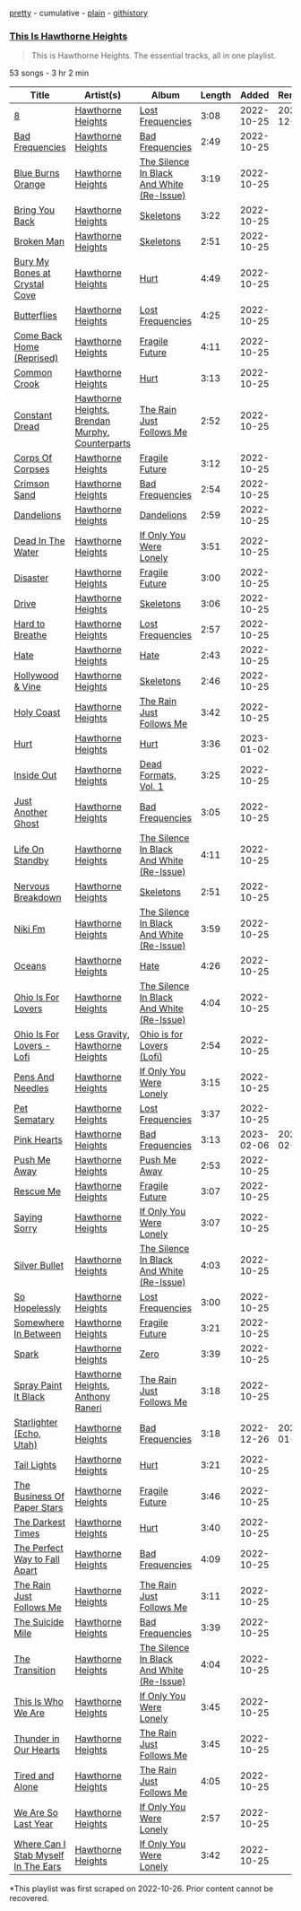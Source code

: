 [pretty](/playlists/pretty/37i9dQZF1DZ06evO0y67IT.md) - cumulative - [plain](/playlists/plain/37i9dQZF1DZ06evO0y67IT) - [githistory](https://github.githistory.xyz/mackorone/spotify-playlist-archive/blob/main/playlists/plain/37i9dQZF1DZ06evO0y67IT)

### [This Is Hawthorne Heights](https://open.spotify.com/playlist/37i9dQZF1DZ06evO0y67IT)

> This is Hawthorne Heights\. The essential tracks, all in one playlist.

53 songs - 3 hr 2 min

| Title | Artist(s) | Album | Length | Added | Removed |
|---|---|---|---|---|---|
| [8](https://open.spotify.com/track/45iu2YJlNayNlBaJjZWJ2z) | [Hawthorne Heights](https://open.spotify.com/artist/126FigDBtqwS2YsOYMTPQe) | [Lost Frequencies](https://open.spotify.com/album/0gW6tFVZYm3OFNBsPMRfYa) | 3:08 | 2022-10-25 | 2022-12-27 |
| [Bad Frequencies](https://open.spotify.com/track/29v2Qn7tZmePBZQ6J4OwNt) | [Hawthorne Heights](https://open.spotify.com/artist/126FigDBtqwS2YsOYMTPQe) | [Bad Frequencies](https://open.spotify.com/album/0EYW4EyBEAy7gEEwxN04CH) | 2:49 | 2022-10-25 |  |
| [Blue Burns Orange](https://open.spotify.com/track/5w2Y1wj3QU8jHNj3WLei02) | [Hawthorne Heights](https://open.spotify.com/artist/126FigDBtqwS2YsOYMTPQe) | [The Silence In Black And White \(Re\-Issue\)](https://open.spotify.com/album/6ypfxw9fHuwow6dkcA4y1z) | 3:19 | 2022-10-25 |  |
| [Bring You Back](https://open.spotify.com/track/4sKW67AcIqF83EXXNhkjyy) | [Hawthorne Heights](https://open.spotify.com/artist/126FigDBtqwS2YsOYMTPQe) | [Skeletons](https://open.spotify.com/album/0j0tF6vPTYbn7gBOTzRYlW) | 3:22 | 2022-10-25 |  |
| [Broken Man](https://open.spotify.com/track/4xAfOFbarKIYjpoQCXAMRP) | [Hawthorne Heights](https://open.spotify.com/artist/126FigDBtqwS2YsOYMTPQe) | [Skeletons](https://open.spotify.com/album/0j0tF6vPTYbn7gBOTzRYlW) | 2:51 | 2022-10-25 |  |
| [Bury My Bones at Crystal Cove](https://open.spotify.com/track/6U6M3mSmfBXY0HWnywGl5x) | [Hawthorne Heights](https://open.spotify.com/artist/126FigDBtqwS2YsOYMTPQe) | [Hurt](https://open.spotify.com/album/6Idjpy39IxgsmMOKJsD8EV) | 4:49 | 2022-10-25 |  |
| [Butterflies](https://open.spotify.com/track/3CkNQ8PftJdF4NPoRYesw5) | [Hawthorne Heights](https://open.spotify.com/artist/126FigDBtqwS2YsOYMTPQe) | [Lost Frequencies](https://open.spotify.com/album/0gW6tFVZYm3OFNBsPMRfYa) | 4:25 | 2022-10-25 |  |
| [Come Back Home \(Reprised\)](https://open.spotify.com/track/0oPYSVGiTrBQP2Dmv6N6IA) | [Hawthorne Heights](https://open.spotify.com/artist/126FigDBtqwS2YsOYMTPQe) | [Fragile Future](https://open.spotify.com/album/6qSnFu0JkOOV0FoWpMsbRZ) | 4:11 | 2022-10-25 |  |
| [Common Crook](https://open.spotify.com/track/3nHEKxGnv30F4uZkcUf97m) | [Hawthorne Heights](https://open.spotify.com/artist/126FigDBtqwS2YsOYMTPQe) | [Hurt](https://open.spotify.com/album/6Idjpy39IxgsmMOKJsD8EV) | 3:13 | 2022-10-25 |  |
| [Constant Dread](https://open.spotify.com/track/74eohVDfoTJockasBnIOoU) | [Hawthorne Heights](https://open.spotify.com/artist/126FigDBtqwS2YsOYMTPQe), [Brendan Murphy](https://open.spotify.com/artist/7CbcN4VBt2aG1NzFlB8uJE), [Counterparts](https://open.spotify.com/artist/5LyRnL0rysObxDRxzSfV1z) | [The Rain Just Follows Me](https://open.spotify.com/album/1VYeIvUFRmnObEAzPMZcMz) | 2:52 | 2022-10-25 |  |
| [Corps Of Corpses](https://open.spotify.com/track/5JteFKFxIHvcEEQhx2bkTT) | [Hawthorne Heights](https://open.spotify.com/artist/126FigDBtqwS2YsOYMTPQe) | [Fragile Future](https://open.spotify.com/album/6qSnFu0JkOOV0FoWpMsbRZ) | 3:12 | 2022-10-25 |  |
| [Crimson Sand](https://open.spotify.com/track/3ZBs4rRJjfNpm4KyEw8hgQ) | [Hawthorne Heights](https://open.spotify.com/artist/126FigDBtqwS2YsOYMTPQe) | [Bad Frequencies](https://open.spotify.com/album/0EYW4EyBEAy7gEEwxN04CH) | 2:54 | 2022-10-25 |  |
| [Dandelions](https://open.spotify.com/track/1wCfd9MNQ9qiHc4juuHvGA) | [Hawthorne Heights](https://open.spotify.com/artist/126FigDBtqwS2YsOYMTPQe) | [Dandelions](https://open.spotify.com/album/46MdVbI4lly7RJawzSxlJc) | 2:59 | 2022-10-25 |  |
| [Dead In The Water](https://open.spotify.com/track/1vvzn2ZqR7p31b5ohClWhO) | [Hawthorne Heights](https://open.spotify.com/artist/126FigDBtqwS2YsOYMTPQe) | [If Only You Were Lonely](https://open.spotify.com/album/2EthcuI1HKMfZC6CeC3RHq) | 3:51 | 2022-10-25 |  |
| [Disaster](https://open.spotify.com/track/6nDq3sI6kJtOrcTm1mLghN) | [Hawthorne Heights](https://open.spotify.com/artist/126FigDBtqwS2YsOYMTPQe) | [Fragile Future](https://open.spotify.com/album/6qSnFu0JkOOV0FoWpMsbRZ) | 3:00 | 2022-10-25 |  |
| [Drive](https://open.spotify.com/track/38xTGNjOnSsWgAykuQ4gUR) | [Hawthorne Heights](https://open.spotify.com/artist/126FigDBtqwS2YsOYMTPQe) | [Skeletons](https://open.spotify.com/album/0j0tF6vPTYbn7gBOTzRYlW) | 3:06 | 2022-10-25 |  |
| [Hard to Breathe](https://open.spotify.com/track/66c2npLufjTMeseF5eqBUn) | [Hawthorne Heights](https://open.spotify.com/artist/126FigDBtqwS2YsOYMTPQe) | [Lost Frequencies](https://open.spotify.com/album/0gW6tFVZYm3OFNBsPMRfYa) | 2:57 | 2022-10-25 |  |
| [Hate](https://open.spotify.com/track/0qq64jAn2pvgqllMDQ07pB) | [Hawthorne Heights](https://open.spotify.com/artist/126FigDBtqwS2YsOYMTPQe) | [Hate](https://open.spotify.com/album/1aM7YH1Onu5blNUOPkvFjh) | 2:43 | 2022-10-25 |  |
| [Hollywood & Vine](https://open.spotify.com/track/0jK7tJvPWzdG73hnSnQweF) | [Hawthorne Heights](https://open.spotify.com/artist/126FigDBtqwS2YsOYMTPQe) | [Skeletons](https://open.spotify.com/album/0j0tF6vPTYbn7gBOTzRYlW) | 2:46 | 2022-10-25 |  |
| [Holy Coast](https://open.spotify.com/track/2NsP4tsec1tjWENKlbDqtg) | [Hawthorne Heights](https://open.spotify.com/artist/126FigDBtqwS2YsOYMTPQe) | [The Rain Just Follows Me](https://open.spotify.com/album/1VYeIvUFRmnObEAzPMZcMz) | 3:42 | 2022-10-25 |  |
| [Hurt](https://open.spotify.com/track/0sFUZ7Hklg97I0l7MTGbD0) | [Hawthorne Heights](https://open.spotify.com/artist/126FigDBtqwS2YsOYMTPQe) | [Hurt](https://open.spotify.com/album/6Idjpy39IxgsmMOKJsD8EV) | 3:36 | 2023-01-02 |  |
| [Inside Out](https://open.spotify.com/track/2g3HARlhrIwTiVvfRWOkSb) | [Hawthorne Heights](https://open.spotify.com/artist/126FigDBtqwS2YsOYMTPQe) | [Dead Formats, Vol\. 1](https://open.spotify.com/album/6a5P9JdN8QpJr1TuK3JPSn) | 3:25 | 2022-10-25 |  |
| [Just Another Ghost](https://open.spotify.com/track/7IKDhmw11hdjJf25Ogj3Yp) | [Hawthorne Heights](https://open.spotify.com/artist/126FigDBtqwS2YsOYMTPQe) | [Bad Frequencies](https://open.spotify.com/album/0EYW4EyBEAy7gEEwxN04CH) | 3:05 | 2022-10-25 |  |
| [Life On Standby](https://open.spotify.com/track/0Cp4EGSI11ePgUD3qpt5Nn) | [Hawthorne Heights](https://open.spotify.com/artist/126FigDBtqwS2YsOYMTPQe) | [The Silence In Black And White \(Re\-Issue\)](https://open.spotify.com/album/6ypfxw9fHuwow6dkcA4y1z) | 4:11 | 2022-10-25 |  |
| [Nervous Breakdown](https://open.spotify.com/track/2k30UkSJ7i2PXioaokC6Ki) | [Hawthorne Heights](https://open.spotify.com/artist/126FigDBtqwS2YsOYMTPQe) | [Skeletons](https://open.spotify.com/album/0j0tF6vPTYbn7gBOTzRYlW) | 2:51 | 2022-10-25 |  |
| [Niki Fm](https://open.spotify.com/track/3eFx554nKpVNe4otynSsK0) | [Hawthorne Heights](https://open.spotify.com/artist/126FigDBtqwS2YsOYMTPQe) | [The Silence In Black And White \(Re\-Issue\)](https://open.spotify.com/album/6ypfxw9fHuwow6dkcA4y1z) | 3:59 | 2022-10-25 |  |
| [Oceans](https://open.spotify.com/track/7vDSpbz16ylQ6tnUFpfIB6) | [Hawthorne Heights](https://open.spotify.com/artist/126FigDBtqwS2YsOYMTPQe) | [Hate](https://open.spotify.com/album/1aM7YH1Onu5blNUOPkvFjh) | 4:26 | 2022-10-25 |  |
| [Ohio Is For Lovers](https://open.spotify.com/track/23DHUWJ7iEieNPMPKvjzBV) | [Hawthorne Heights](https://open.spotify.com/artist/126FigDBtqwS2YsOYMTPQe) | [The Silence In Black And White \(Re\-Issue\)](https://open.spotify.com/album/6ypfxw9fHuwow6dkcA4y1z) | 4:04 | 2022-10-25 |  |
| [Ohio Is For Lovers \- Lofi](https://open.spotify.com/track/68kuwYK3mdn415abKKiISa) | [Less Gravity](https://open.spotify.com/artist/37gab2kHkQ8LnCRXYRPHxe), [Hawthorne Heights](https://open.spotify.com/artist/126FigDBtqwS2YsOYMTPQe) | [Ohio is for Lovers \(Lofi\)](https://open.spotify.com/album/0KRDlxHUmKfQRWqSiV0SAw) | 2:54 | 2022-10-25 |  |
| [Pens And Needles](https://open.spotify.com/track/58kxWzZNk5RftBK6kqiRJm) | [Hawthorne Heights](https://open.spotify.com/artist/126FigDBtqwS2YsOYMTPQe) | [If Only You Were Lonely](https://open.spotify.com/album/2EthcuI1HKMfZC6CeC3RHq) | 3:15 | 2022-10-25 |  |
| [Pet Sematary](https://open.spotify.com/track/1QpkEgTC3ySEhwM3wULOsM) | [Hawthorne Heights](https://open.spotify.com/artist/126FigDBtqwS2YsOYMTPQe) | [Lost Frequencies](https://open.spotify.com/album/0gW6tFVZYm3OFNBsPMRfYa) | 3:37 | 2022-10-25 |  |
| [Pink Hearts](https://open.spotify.com/track/3jBVbUiGtySOvHyIaIXBLD) | [Hawthorne Heights](https://open.spotify.com/artist/126FigDBtqwS2YsOYMTPQe) | [Bad Frequencies](https://open.spotify.com/album/0EYW4EyBEAy7gEEwxN04CH) | 3:13 | 2023-02-06 | 2023-02-08 |
| [Push Me Away](https://open.spotify.com/track/7HnVdutArvNtWcOQ7RwU9v) | [Hawthorne Heights](https://open.spotify.com/artist/126FigDBtqwS2YsOYMTPQe) | [Push Me Away](https://open.spotify.com/album/06GlK3f7KkzJChrHGOnrcY) | 2:53 | 2022-10-25 |  |
| [Rescue Me](https://open.spotify.com/track/6DfiLZdV2DfYi1enJJr2AI) | [Hawthorne Heights](https://open.spotify.com/artist/126FigDBtqwS2YsOYMTPQe) | [Fragile Future](https://open.spotify.com/album/6qSnFu0JkOOV0FoWpMsbRZ) | 3:07 | 2022-10-25 |  |
| [Saying Sorry](https://open.spotify.com/track/3tNF4ktNoFYVbzd5LAgfMY) | [Hawthorne Heights](https://open.spotify.com/artist/126FigDBtqwS2YsOYMTPQe) | [If Only You Were Lonely](https://open.spotify.com/album/2EthcuI1HKMfZC6CeC3RHq) | 3:07 | 2022-10-25 |  |
| [Silver Bullet](https://open.spotify.com/track/6VYRTVEG4y845mb4Bpatae) | [Hawthorne Heights](https://open.spotify.com/artist/126FigDBtqwS2YsOYMTPQe) | [The Silence In Black And White \(Re\-Issue\)](https://open.spotify.com/album/6ypfxw9fHuwow6dkcA4y1z) | 4:03 | 2022-10-25 |  |
| [So Hopelessly](https://open.spotify.com/track/45ofVfgUutAtCqPd6EZOuh) | [Hawthorne Heights](https://open.spotify.com/artist/126FigDBtqwS2YsOYMTPQe) | [Lost Frequencies](https://open.spotify.com/album/0gW6tFVZYm3OFNBsPMRfYa) | 3:00 | 2022-10-25 |  |
| [Somewhere In Between](https://open.spotify.com/track/0UbQ3KnwzzQ8uAvRA81cEp) | [Hawthorne Heights](https://open.spotify.com/artist/126FigDBtqwS2YsOYMTPQe) | [Fragile Future](https://open.spotify.com/album/6qSnFu0JkOOV0FoWpMsbRZ) | 3:21 | 2022-10-25 |  |
| [Spark](https://open.spotify.com/track/0B1DLVAVc2yM9IXJS2vy7G) | [Hawthorne Heights](https://open.spotify.com/artist/126FigDBtqwS2YsOYMTPQe) | [Zero](https://open.spotify.com/album/4P4KShJRERTru62QQ8WnO6) | 3:39 | 2022-10-25 |  |
| [Spray Paint It Black](https://open.spotify.com/track/06HjfFHz0JKJ1df22AOXvi) | [Hawthorne Heights](https://open.spotify.com/artist/126FigDBtqwS2YsOYMTPQe), [Anthony Raneri](https://open.spotify.com/artist/2u1ZGZ0hhd48oZoiJ0MCoj) | [The Rain Just Follows Me](https://open.spotify.com/album/1VYeIvUFRmnObEAzPMZcMz) | 3:18 | 2022-10-25 |  |
| [Starlighter \(Echo, Utah\)](https://open.spotify.com/track/6nGB0sJyx9bMPMmuVQBSPc) | [Hawthorne Heights](https://open.spotify.com/artist/126FigDBtqwS2YsOYMTPQe) | [Bad Frequencies](https://open.spotify.com/album/0EYW4EyBEAy7gEEwxN04CH) | 3:18 | 2022-12-26 | 2023-01-18 |
| [Tail Lights](https://open.spotify.com/track/1wLyxJA73dEPitzJFtY0pd) | [Hawthorne Heights](https://open.spotify.com/artist/126FigDBtqwS2YsOYMTPQe) | [Hurt](https://open.spotify.com/album/6Idjpy39IxgsmMOKJsD8EV) | 3:21 | 2022-10-25 |  |
| [The Business Of Paper Stars](https://open.spotify.com/track/4XS6rBFtB8gZ2DQe3RFrLP) | [Hawthorne Heights](https://open.spotify.com/artist/126FigDBtqwS2YsOYMTPQe) | [Fragile Future](https://open.spotify.com/album/6qSnFu0JkOOV0FoWpMsbRZ) | 3:46 | 2022-10-25 |  |
| [The Darkest Times](https://open.spotify.com/track/2ibiou9bHgZpv03Qe3Fjzh) | [Hawthorne Heights](https://open.spotify.com/artist/126FigDBtqwS2YsOYMTPQe) | [Hurt](https://open.spotify.com/album/6Idjpy39IxgsmMOKJsD8EV) | 3:40 | 2022-10-25 |  |
| [The Perfect Way to Fall Apart](https://open.spotify.com/track/6EbrUOAtVI88FYpKL2s0Zp) | [Hawthorne Heights](https://open.spotify.com/artist/126FigDBtqwS2YsOYMTPQe) | [Bad Frequencies](https://open.spotify.com/album/0EYW4EyBEAy7gEEwxN04CH) | 4:09 | 2022-10-25 |  |
| [The Rain Just Follows Me](https://open.spotify.com/track/4V06e8gINM5WBvZIqcZ9Ni) | [Hawthorne Heights](https://open.spotify.com/artist/126FigDBtqwS2YsOYMTPQe) | [The Rain Just Follows Me](https://open.spotify.com/album/1VYeIvUFRmnObEAzPMZcMz) | 3:11 | 2022-10-25 |  |
| [The Suicide Mile](https://open.spotify.com/track/6KwxSlvsFeiAe3kDvyAgba) | [Hawthorne Heights](https://open.spotify.com/artist/126FigDBtqwS2YsOYMTPQe) | [Bad Frequencies](https://open.spotify.com/album/0EYW4EyBEAy7gEEwxN04CH) | 3:39 | 2022-10-25 |  |
| [The Transition](https://open.spotify.com/track/2Kl16QuHGGiK7Je4VGzQIt) | [Hawthorne Heights](https://open.spotify.com/artist/126FigDBtqwS2YsOYMTPQe) | [The Silence In Black And White \(Re\-Issue\)](https://open.spotify.com/album/6ypfxw9fHuwow6dkcA4y1z) | 4:04 | 2022-10-25 |  |
| [This Is Who We Are](https://open.spotify.com/track/3vH6JWa7tKvkk1YBdHCg6m) | [Hawthorne Heights](https://open.spotify.com/artist/126FigDBtqwS2YsOYMTPQe) | [If Only You Were Lonely](https://open.spotify.com/album/2EthcuI1HKMfZC6CeC3RHq) | 3:45 | 2022-10-25 |  |
| [Thunder in Our Hearts](https://open.spotify.com/track/4lR93dysMoS3kf8QYSBwpv) | [Hawthorne Heights](https://open.spotify.com/artist/126FigDBtqwS2YsOYMTPQe) | [The Rain Just Follows Me](https://open.spotify.com/album/1VYeIvUFRmnObEAzPMZcMz) | 3:45 | 2022-10-25 |  |
| [Tired and Alone](https://open.spotify.com/track/37kgbLJ36zaNbkczhJTP7c) | [Hawthorne Heights](https://open.spotify.com/artist/126FigDBtqwS2YsOYMTPQe) | [The Rain Just Follows Me](https://open.spotify.com/album/1VYeIvUFRmnObEAzPMZcMz) | 4:05 | 2022-10-25 |  |
| [We Are So Last Year](https://open.spotify.com/track/6g8VLFKHQCbKi6l0XpLKdT) | [Hawthorne Heights](https://open.spotify.com/artist/126FigDBtqwS2YsOYMTPQe) | [If Only You Were Lonely](https://open.spotify.com/album/2EthcuI1HKMfZC6CeC3RHq) | 2:57 | 2022-10-25 |  |
| [Where Can I Stab Myself In The Ears](https://open.spotify.com/track/0WnaprahtIVTUWsgGc2hYK) | [Hawthorne Heights](https://open.spotify.com/artist/126FigDBtqwS2YsOYMTPQe) | [If Only You Were Lonely](https://open.spotify.com/album/2EthcuI1HKMfZC6CeC3RHq) | 3:42 | 2022-10-25 |  |

\*This playlist was first scraped on 2022-10-26. Prior content cannot be recovered.
